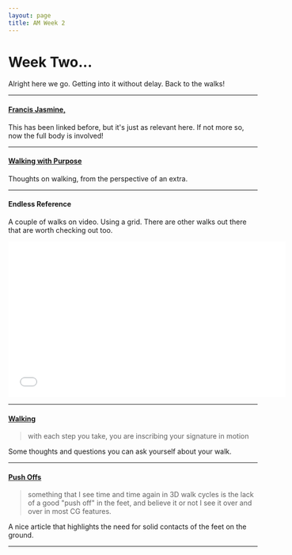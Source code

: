 ```yaml
---
layout: page
title: AM Week 2
---
```


# Week Two...

Alright here we go. Getting into it without delay. Back to the walks!

----

#### [Francis Jasmine,](http://www.fjasmin.net/walk_cycle_tutorial/index.html#d23)

This has been linked before, but it's just as relevant here. If not more so, now the full body is involved!

----

#### [Walking with Purpose](http://voices.yahoo.com/movie-extra-acting-techniques-walk-purpose-10843551.html)

Thoughts on walking, from the perspective of an extra.

----

#### Endless Reference

A couple of walks on video. Using a grid. There are other walks out there that are worth checking out too.

<div class="js-video [vimeo, widescreen]"><iframe width="560" height="315" src="//www.youtube-nocookie.com/embed/G8Veye-N0A4?rel=0" frameborder="0" allowfullscreen></iframe></div>

----

#### [Walking](http://www.actingis.com/2012/04/08/walking/)

>with each step you take, you are inscribing your signature in motion

Some thoughts and questions you can ask yourself about your walk.

----

#### [Push Offs](http://fliponline.blogspot.co.nz/2007/01/push-off.html)

>something that I see time and time again in 3D walk cycles is the lack of a good "push off" in the feet, and believe it or not I see it over and over in most CG features.

A nice article that highlights the need for solid contacts of the feet on the ground.

----